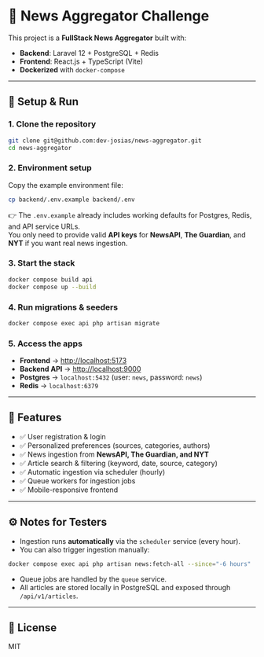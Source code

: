 # 📰 News Aggregator Challenge

This project is a **FullStack News Aggregator** built with:

- **Backend**: Laravel 12 + PostgreSQL + Redis
- **Frontend**: React.js + TypeScript (Vite)
- **Dockerized** with `docker-compose`

---

## 🚀 Setup & Run

### 1. Clone the repository

```bash
git clone git@github.com:dev-josias/news-aggregator.git
cd news-aggregator
```

### 2. Environment setup

Copy the example environment file:

```bash
cp backend/.env.example backend/.env
```

👉 The `.env.example` already includes working defaults for Postgres, Redis, and API service URLs.  
You only need to provide valid **API keys** for **NewsAPI**, **The Guardian**, and **NYT** if you want real news ingestion.

### 3. Start the stack

```bash
docker compose build api
docker compose up --build
```

### 4. Run migrations & seeders

```bash
docker compose exec api php artisan migrate
```

### 5. Access the apps

- **Frontend** → [http://localhost:5173](http://localhost:5173)
- **Backend API** → [http://localhost:9000](http://localhost:9000)
- **Postgres** → `localhost:5432` (user: `news`, password: `news`)
- **Redis** → `localhost:6379`

---

## 📰 Features

- ✅ User registration & login
- ✅ Personalized preferences (sources, categories, authors)
- ✅ News ingestion from **NewsAPI, The Guardian, and NYT**
- ✅ Article search & filtering (keyword, date, source, category)
- ✅ Automatic ingestion via scheduler (hourly)
- ✅ Queue workers for ingestion jobs
- ✅ Mobile-responsive frontend

---

## ⚙️ Notes for Testers

- Ingestion runs **automatically** via the `scheduler` service (every hour).
- You can also trigger ingestion manually:

```bash
docker compose exec api php artisan news:fetch-all --since="-6 hours"
```

- Queue jobs are handled by the `queue` service.
- All articles are stored locally in PostgreSQL and exposed through `/api/v1/articles`.

---

## 📜 License

MIT
